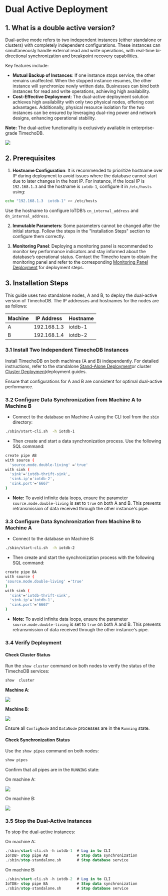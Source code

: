 <!--

    Licensed to the Apache Software Foundation (ASF) under one
    or more contributor license agreements.  See the NOTICE file
    distributed with this work for additional information
    regarding copyright ownership.  The ASF licenses this file
    to you under the Apache License, Version 2.0 (the
    "License"); you may not use this file except in compliance
    with the License.  You may obtain a copy of the License at
    
        http://www.apache.org/licenses/LICENSE-2.0
    
    Unless required by applicable law or agreed to in writing,
    software distributed under the License is distributed on an
    "AS IS" BASIS, WITHOUT WARRANTIES OR CONDITIONS OF ANY
    KIND, either express or implied.  See the License for the
    specific language governing permissions and limitations
    under the License.

-->
# Dual Active Deployment

## 1. What is a double active version?

Dual-active mode refers to two independent instances (either standalone or clusters) with completely independent configurations. These instances can simultaneously handle external read and write operations, with real-time bi-directional synchronization and breakpoint recovery capabilities.

Key features include:

- **Mutual Backup of Instances**: If one instance stops service, the other remains unaffected. When the stopped instance resumes, the other instance will synchronize newly written data. Businesses can bind both instances for read and write operations, achieving high availability.
- **Cost-Effective Deployment**: The dual-active deployment solution achieves high availability with only two physical nodes, offering cost advantages. Additionally, physical resource isolation for the two instances can be ensured by leveraging dual-ring power and network designs, enhancing operational stability.

**Note:** The dual-active functionality is exclusively available in enterprise-grade TimechoDB.

![](/img/20240731104336.png)

## 2. Prerequisites

1. **Hostname Configuration**: It is recommended to prioritize hostname over IP during deployment to avoid issues where the database cannot start due to later changes in the host IP. For instance, if the local IP is `192.168.1.3` and the hostname is `iotdb-1`, configure it in `/etc/hosts` using:

```Bash
echo "192.168.1.3  iotdb-1" >> /etc/hosts 
```

Use the hostname to configure IoTDB’s `cn_internal_address` and `dn_internal_address`.

2. **Immutable Parameters**: Some parameters cannot be changed after the initial startup. Follow the steps in the "Installation Steps" section to configure them correctly.

3. **Monitoring Panel**: Deploying a monitoring panel is recommended to monitor key performance indicators and stay informed about the database’s operational status. Contact the Timecho team to obtain the monitoring panel and refer to the corresponding  [Monitoring Panel Deployment](../Deployment-and-Maintenance/Monitoring-panel-deployment.md) for deployment steps.

## 3. Installation Steps

This guide uses two standalone nodes, A and B, to deploy the dual-active version of TimechoDB. The IP addresses and hostnames for the nodes are as follows:

| Machine | IP Address  | Hostname |
| ------- | ----------- | -------- |
| A       | 192.168.1.3 | iotdb-1  |
| B       | 192.168.1.4 | iotdb-2  |

### 3.1 Install Two Independent TimechoDB Instances

Install TimechoDB on both machines (A and B) independently. For detailed instructions, refer to the standalone  [Stand-Alone Deployment](../Deployment-and-Maintenance/Stand-Alone-Deployment_timecho.md)or cluster [Cluster Deployment](../Deployment-and-Maintenance/Cluster-Deployment_timecho.md)deployment guides. 

Ensure that configurations for A and B are consistent for optimal dual-active performance.

### 3.2 Configure Data Synchronization from Machine A to Machine B

- Connect to the database on Machine A using the CLI tool from the `sbin` directory:

```Bash
./sbin/start-cli.sh  -h iotdb-1
```

- Then create and start a data synchronization process. Use the following SQL command:

```Bash
create pipe AB
with source (
  'source.mode.double-living' ='true'
with sink (
  'sink'='iotdb-thrift-sink',
  'sink.ip'='iotdb-2',
  'sink.port'='6667'
)
```

- **Note:** To avoid infinite data loops, ensure the parameter `source.mode.double-living` is set to `true` on both A and B. This prevents retransmission of data received through the other instance's pipe.

### 3.3 Configure Data Synchronization from Machine B to Machine A

- Connect to the database on Machine B:

```Bash
./sbin/start-cli.sh  -h iotdb-2
```

- Then create and start the synchronization process with the following SQL command:

```Bash
create pipe BA
with source (
'source.mode.double-living' ='true'
)
with sink (
  'sink'='iotdb-thrift-sink',
  'sink.ip'='iotdb-1',
  'sink.port'='6667'
)
```

- **Note:** To avoid infinite data loops, ensure the parameter `source.mode.double-living` is set to `true` on both A and B. This prevents retransmission of data received through the other instance's pipe.

### 3.4 Verify Deployment

#### Check Cluster Status

Run the `show cluster` command on both nodes to verify the status of the TimechoDB services:

```Bash
show  cluster
```

**Machine A**:

![](/img/%E5%8F%8C%E6%B4%BB-A.png)

**Machine B**:

![](/img/%E5%8F%8C%E6%B4%BB-B.png)

Ensure all `ConfigNode` and `DataNode` processes are in the `Running` state.

#### Check Synchronization Status

Use the `show pipes` command on both nodes:

```Bash
show pipes
```

Confirm that all pipes are in the `RUNNING` state:

On machine A:

![](/img/show%20pipes-A.png)

On machine B:

![](/img/show%20pipes-B.png)

### 3.5 Stop the Dual-Active Instances

To stop the dual-active instances:

On machine A:

```SQL
./sbin/start-cli.sh -h iotdb-1  # Log in to CLI
IoTDB> stop pipe AB             # Stop data synchronization
./sbin/stop-standalone.sh       # Stop database service
```

On machine B:

```SQL
./sbin/start-cli.sh -h iotdb-2  # Log in to CLI
IoTDB> stop pipe BA             # Stop data synchronization
./sbin/stop-standalone.sh       # Stop database service
```